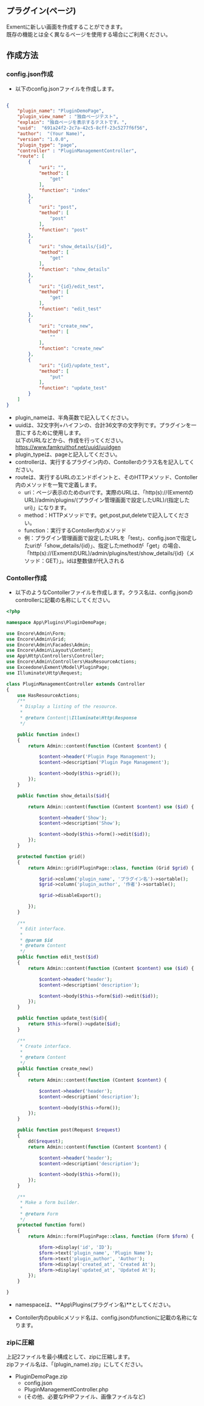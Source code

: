## プラグイン(ページ)
Exmentに新しい画面を作成することができます。  
既存の機能とは全く異なるページを使用する場合にご利用ください。  

## 作成方法

### config.json作成
- 以下のconfig.jsonファイルを作成します。  

~~~ json

{
    "plugin_name": "PluginDemoPage",
    "plugin_view_name" : "独自ページテスト",
    "explain": "独自ページを表示するテストです。",
    "uuid":  "691a24f2-2c7a-42c5-8cff-23c5277f6f56",
    "author":  "(Your Name)",
    "version": "1.0.0",
    "plugin_type": "page",
    "controller" : "PluginManagementController",
    "route": [
        {
            "uri": "",
            "method": [
                "get"
            ],
            "function": "index"
        },
        {
            "uri": "post",
            "method": [
                "post"
            ],
            "function": "post"
        },
        {
            "uri": "show_details/{id}",
            "method": [
                "get"
            ],
            "function": "show_details"
        },
        {
            "uri": "{id}/edit_test",
            "method": [
                "get"
            ],
            "function": "edit_test"
        },
        {
            "uri": "create_new",
            "method": [
                ""
            ],
            "function": "create_new"
        },
        {
            "uri": "{id}/update_test",
            "method": [
                "put"
            ],
            "function": "update_test"
        }
    ]
}

~~~

- plugin_nameは、半角英数で記入してください。
- uuidは、32文字列+ハイフンの、合計36文字の文字列です。プラグインを一意にするために使用します。  
以下のURLなどから、作成を行ってください。  
https://www.famkruithof.net/uuid/uuidgen
- plugin_typeは、pageと記入してください。  
- controllerは、実行するプラグイン内の、Contollerのクラス名を記入してください。  
- routeは、実行するURLのエンドポイントと、そのHTTPメソッド、Contoller内のメソッドを一覧で定義します。
    - uri：ページ表示のためのuriです。実際のURLは、「http(s)://(ExmentのURL)/admin/plugins/(プラグイン管理画面で設定したURL)/(指定したuri)」になります。  
    - method：HTTPメソッドです。get,post,put,deleteで記入してください。
    - function：実行するContoller内のメソッド
    - 例：プラグイン管理画面で設定したURLを「test」、config.jsonで指定したuriが「show_details/{id}」、指定したmethodが「get」の場合、「http(s)://(ExmentのURL)/admin/plugins/test/show_details/{id}（メソッド：GET）」。idは整数値が代入される


### Contoller作成
- 以下のようなContollerファイルを作成します。クラス名は、config.jsonのcontrollerに記載の名称にしてください。

~~~ php
<?php

namespace App\Plugins\PluginDemoPage;

use Encore\Admin\Form;
use Encore\Admin\Grid;
use Encore\Admin\Facades\Admin;
use Encore\Admin\Layout\Content;
use App\Http\Controllers\Controller;
use Encore\Admin\Controllers\HasResourceActions;
use Exceedone\Exment\Model\PluginPage;
use Illuminate\Http\Request;

class PluginManagementController extends Controller
{
    use HasResourceActions;
    /**
     * Display a listing of the resource.
     *
     * @return Content|\Illuminate\Http\Response
     */

    public function index()
    {
        return Admin::content(function (Content $content) {

            $content->header('Plugin Page Management');
            $content->description('Plugin Page Management');

            $content->body($this->grid());
        });
    }

    public function show_details($id){

        return Admin::content(function (Content $content) use ($id) {

            $content->header('Show');
            $content->description('Show');

            $content->body($this->form()->edit($id));
        });
    }

    protected function grid()
    {
        return Admin::grid(PluginPage::class, function (Grid $grid) {

            $grid->column('plugin_name', 'プラグイン名')->sortable();
            $grid->column('plugin_author', '作者')->sortable();

            $grid->disableExport();

        });
    }

    /**
     * Edit interface.
     *
     * @param $id
     * @return Content
     */
    public function edit_test($id)
    {
        return Admin::content(function (Content $content) use ($id) {

            $content->header('header');
            $content->description('description');

            $content->body($this->form($id)->edit($id));
        });
    }

    public function update_test($id){
        return $this->form()->update($id);
    }

    /**
     * Create interface.
     *
     * @return Content
     */
    public function create_new()
    {
        return Admin::content(function (Content $content) {

            $content->header('header');
            $content->description('description');

            $content->body($this->form());
        });
    }

    public function post(Request $request)
    {
        dd($request);
        return Admin::content(function (Content $content) {

            $content->header('header');
            $content->description('description');

            $content->body($this->form());
        });
    }

    /**
     * Make a form builder.
     *
     * @return Form
     */
    protected function form()
    {
        return Admin::form(PluginPage::class, function (Form $form) {

            $form->display('id', 'ID');
            $form->text('plugin_name', 'Plugin Name');
            $form->text('plugin_author', 'Author');
            $form->display('created_at', 'Created At');
            $form->display('updated_at', 'Updated At');
        });
    }

}

~~~
- namespaceは、**App\Plugins\(プラグイン名)**としてください。

- Contoller内のpublicメソッド名は、config.jsonのfunctionに記載の名称になります。

### zipに圧縮
上記2ファイルを最小構成として、zipに圧縮します。  
zipファイル名は、「(plugin_name).zip」にしてください。  
- PluginDemoPage.zip
    - config.json
    - PluginManagementController.php
    - (その他、必要なPHPファイル、画像ファイルなど)
